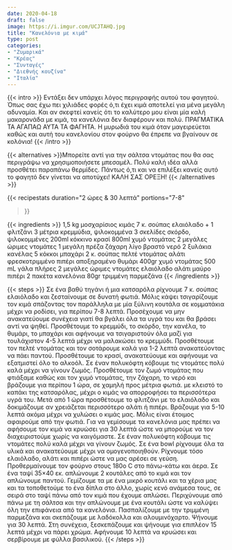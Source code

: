 ```yaml
---
date: 2020-04-18
draft: false
image: https://i.imgur.com/UCJTAHQ.jpg
title: "Κανελόνια με κιμά"
type: post
categories:
- "Ζυμαρικά"
- "Κρέας"
- "Συνταγές"
- "Διεθνής κουζίνα"
- "Ιταλία"
---
```


{{< intro >}}
Εντάξει δεν υπάρχει λόγος περιγραφής αυτού του φαγητού. Όπως σας έχω πει χιλιάδες φορές ό,τι έχει κιμά αποτελεί για μένα μεγάλη αδυναμία. Και αν σκεφτεί κανείς ότι το καλύτερο μου είναι μία καλή μακαρονάδα με κιμά, τα κανελόνια δεν διαφέρουν και πολύ. ΠΡΑΓΜΑΤΙΚΑ ΤΑ ΑΓΑΠΑΩ ΑΥΤΑ ΤΑ ΦΑΓΗΤΑ. Η μυρωδιά του κιμά όταν μαγειρεύεται καθώς και αυτή του κανελονίου στον φούρνο θα έπρεπε να βγαίνουν σε κολόνια!
{{< /intro >}}

{{< alternatives >}}Μπορείτε αντί για την σάλτσα ντομάτας που θα σας περιγράψω να χρησιμοποιήσετε μπεσαμέλ. Πολύ καλή ιδέα αλλά προσθέτει παραπάνω θερμίδες. Πάντως ό,τι και να επιλέξει κανείς αυτό το φαγητό δεν γίνεται να αποτύχει! ΚΑΛΗ ΣΑΣ ΟΡΕΞΗ!
{{< /alternatives >}}

{{< recipestats 
    duration="2 ώρες & 30 λεπτά"
    portions="7-8"
>}}

{{< ingredients >}}
1,5 kg μοσχαρίσιος κιμάς
7 κ. σούπας ελαιόλαδο + 1 φλιτζάνι
3 μέτρια κρεμμύδια, ψιλοκομμένα
3 σκελίδες σκόρδο, ψιλοκομμένες
200ml κόκκινο κρασί
800ml χυμό ντομάτας
2 μεγάλες ώριμες ντομάτες
1 μεγάλη πρέζα ζάχαρη
λίγο βραστό νερό
2 ξυλάκια κανέλας
5 κόκκοι μπαχάρι
2 κ. σούπας πελτέ ντομάτας
αλάτι
φρεσκοτριμμένο πιπέρι
αποξηραμένο θυμάρι
400gr χυμό ντομάτας
500 mL γάλα πλήρες
2 μεγάλες ώριμες ντομάτες
ελαιόλαδο
αλάτι
μαύρο πιπέρι
2 πακέτα κανελόνια
80gr τριμμένη παρμεζάνα
{{< /ingredients >}}

{{< steps >}}
Σε ένα βαθύ τηγάνι ή μια κατσαρόλα ρίχνουμε 7 κ. σούπας ελαιόλαδο και ζεσταίνουμε σε δυνατή φωτιά.
Μόλις κάψει τσιγαρίζουμε τον κιμά σπάζοντας τον παράλληλα με μία ξύλινη κουτάλα σε κομματάκια μέχρι να ροδίσει, για περίπου 7-8 λεπτά. Προσέχουμε να μην ανακατεύουμε συνέχεια γιατί θα βγάλει όλα τα υγρά του και θα βράσει αντί να ψηθεί.
Προσθέτουμε το κρεμμύδι, το σκόρδο, την κανέλα, το θυμάρι, το μπαχάρι και αφήνουμε να τσιγαριστούν όλα μαζί για τουλάχιστον 4-5 λεπτά μέχρι να μαλακώσει το κρεμμύδι.
Προσθέτουμε τον πελτέ ντομάτας και τον σοτάρουμε καλά για 1-2 λεπτά ανακατεύοντας να πάει παντού.
Προσθέτουμε το κρασί, ανακατεύουμε και αφήνουμε να εξατμιστεί όλο το αλκοόλ.
Σε έναν πολυκόφτη κόβουμε τις ντομάτες πολύ καλά μέχρι να γίνουν ζωμός.
Προσθέτουμε τον ζωμό ντομάτας που φτιάξαμε καθώς και τον χυμό ντομάτας, την ζάχαρη, το νερό και βράζουμε για περίπου 1 ώρα, σε χαμηλή προς μέτρια φωτιά. με κλειστό το καπάκι της κατσαρόλας, μέχρι ο κιμάς να απορροφήσει τα περισσότερα υγρά του.
Μετά από 1 ώρα προσθέτουμε το φλιτζάνι με το ελαιόλαδο και δοκιμάζουμε αν χρειάζεται περισσότερο αλάτι ή πιπέρι.
Βράζουμε για 5-10 λεπτά ακόμα μέχρι να χυλώσει ο κιμάς μας.
Μόλις είναι έτοιμος αφαιρούμε από την φωτιά.
Για να γεμίσουμε τα κανελόνια μας πρέπει να αφήσουμε τον κιμά να κρυώσει για 30 λεπτά ώστε να μπορούμε να τον διαχειριστούμε χωρίς να καιγόμαστε.
Σε έναν πολυκόφτη κόβουμε τις ντομάτες πολύ καλά μέχρι να γίνουν ζωμός.
Σε ένα bowl ρίχνουμε όλα τα υλικά και ανακατεύουμε μέχρι να ομογενοποιηθούν. Ρίχνουμε τόσο ελαιόλαδο, αλάτι και πιπέρι ώστε να μας αρέσει σε γεύση.
Προθερμαίνουμε τον φούρνο στους 180ο C στο πάνω-κάτω και άερα.
Σε ένα ταψί 35×40 εκ. απλώνουμε 2 κουτάλες από το κιμά και τον απλώνουμε παντού.
Γεμίζουμε τα με ένα μικρό κουτάλι και τα χέρια μας και τα τοποθετούμε το ένα δίπλα στο άλλο, χωρίς κενό ανάμεσα τους, σε σειρά στο ταψί πάνω από τον κιμά που έχουμε απλώσει.
Περιχύνουμε από πάνω με τη σάλτσα και την απλώνουμε με ένα κουτάλι ώστε να καλύψει όλη την επιφάνεια από τα κανελόνια.
Πασπαλίζουμε με την τριμμένη παρμεζάνα και σκεπάζουμε με λαδόκολλα και αλουμινόχαρτο.
Ψήνουμε για 30 λεπτά. Στη συνέχεια, ξεσκεπάζουμε και ψήνουμε για επιπλέον 15 λεπτά μέχρι να πάρει χρώμα.
Αφήνουμε 10 λεπτά να κρυώσει και σερβίρουμε με φύλλα βασιλικού.
{{< /steps >}}